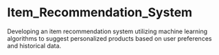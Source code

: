 # Item_Recommendation_System
Developing an item recommendation system utilizing machine learning algorithms to suggest personalized products based on user preferences and historical data.
